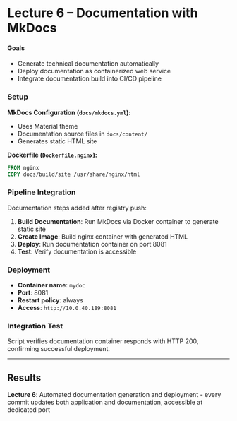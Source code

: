 # Lecture 6 – Documentation with MkDocs

#### Goals
- Generate technical documentation automatically
- Deploy documentation as containerized web service
- Integrate documentation build into CI/CD pipeline

### Setup

**MkDocs Configuration (`docs/mkdocs.yml`):**
- Uses Material theme
- Documentation source files in `docs/content/`
- Generates static HTML site

**Dockerfile (`Dockerfile.nginx`):**
```dockerfile
FROM nginx
COPY docs/build/site /usr/share/nginx/html
```

### Pipeline Integration
Documentation steps added after registry push:

1. **Build Documentation**: Run MkDocs via Docker container to generate static site
2. **Create Image**: Build nginx container with generated HTML
3. **Deploy**: Run documentation container on port 8081
4. **Test**: Verify documentation is accessible

### Deployment
- **Container name**: `mydoc`
- **Port**: 8081
- **Restart policy**: always
- **Access**: `http://10.0.40.189:8081`

### Integration Test
Script verifies documentation container responds with HTTP 200, confirming successful deployment.

---

## Results
**Lecture 6**: Automated documentation generation and deployment - every commit updates both application and documentation, accessible at dedicated port